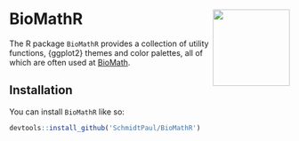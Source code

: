 
# BioMathR <img src='docs/img/LogoBioMathR.png' align="right" height="138" />

The R package `BioMathR` provides a collection of utility functions, {ggplot2} themes and color palettes, all of which are often used at [BioMath](https://www.biomath.de/).

## Installation

You can install `BioMathR` like so:

``` r
devtools::install_github('SchmidtPaul/BioMathR')
```

